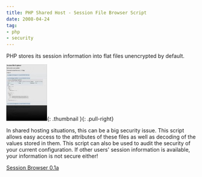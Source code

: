 ```yaml
---
title: PHP Shared Host - Session File Browser Script
date: 2008-04-24
tag:
- php
- security
---
```

PHP stores its session information into flat files unencrypted by default. 			

<!--more-->

[![Session File Browser](/uploads/2008/sessionfilebrowser-108x150.jpg)](/uploads/2008/sessionfilebrowser.jpg){: .thumbnail }{: .pull-right}

In shared hosting situations, this can be a big security issue.  This script allows easy access to the attributes of these files as well as decoding of the values stored in them.  This script can also be used to audit the security of your current configuration.  If other users' session information is available, your information is not secure either!

[Session Browser 0.1a](/uploads/2008/sessionfilebrowser_01a.zip)
